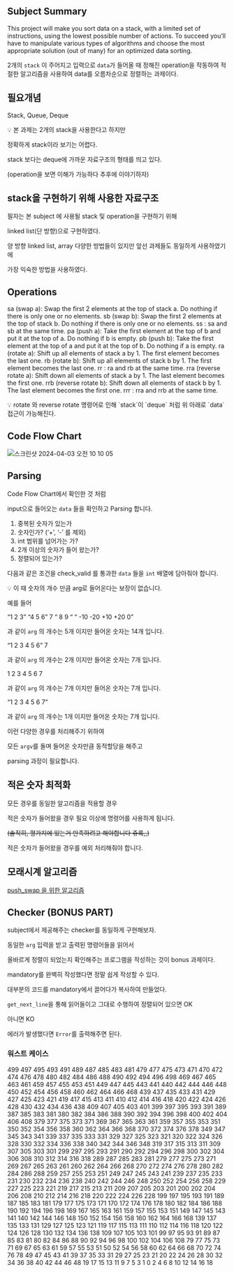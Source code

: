 ## Subject Summary

This project will make you sort data on a stack, with a limited set of instructions, using
the lowest possible number of actions. To succeed you’ll have to manipulate various
types of algorithms and choose the most appropriate solution (out of many) for an
optimized data sorting.

2개의 `stack` 이 주어지고 입력으로 `data`가  들어올 때
정해진 operation을 작동하여
적절한 알고리즘을 사용하여 data를 오름차순으로 정렬하는 과제이다.

## 필요개념
Stack, Queue, Deque 

<aside>
💡 본 과제는 2개의 stack을 사용한다고 하지만

정확하게 stack이라 보기는 어렵다.

stack 보다는 deque에 가까운 자료구조의 형태를 띄고 있다.

(operation을 보면 이해가 가능하다 추후에 이야기하자)

</aside>

## stack을 구현하기 위해 사용한 자료구조

필자는 본 subject 에 사용될 stack 및 operation을 구현하기 위해

linked list(단 방향)으로 구현하였다.

양 방향 linked list, array 다양한 방법들이 있지만 앞선 과제들도 동일하게 사용하였기에

가장 익숙한 방법을 사용하였다.

## Operations

sa (swap a): Swap the first 2 elements at the top of stack a.
Do nothing if there is only one or no elements.
sb (swap b): Swap the first 2 elements at the top of stack b.
Do nothing if there is only one or no elements.
ss : sa and sb at the same time.
pa (push a): Take the first element at the top of b and put it at the top of a.
Do nothing if b is empty.
pb (push b): Take the first element at the top of a and put it at the top of b.
Do nothing if a is empty.
ra (rotate a): Shift up all elements of stack a by 1.
The first element becomes the last one.
rb (rotate b): Shift up all elements of stack b by 1.
The first element becomes the last one.
rr : ra and rb at the same time.
rra (reverse rotate a): Shift down all elements of stack a by 1.
The last element becomes the first one.
rrb (reverse rotate b): Shift down all elements of stack b by 1.
The last element becomes the first one.
rrr : rra and rrb at the same time.

<aside>
💡 rotate 와 reverse rotate 명령어로 인해 `stack`이 `deque` 처럼
위 아래로 `data` 접근이 가능해진다.
</aside>

## Code Flow Chart

![스크린샷 2024-04-03 오전 10 10 05](https://github.com/AriSongYe/push_swap/assets/82326075/2c8dc095-9d6a-40d6-b2ce-841bb4d48672)


## Parsing

Code Flow Chart에서 확인한 것 처럼 

input으로 들어오는 `data` 들을 확인하고 Parsing 합니다.

1. 중복된 숫자가 있는가
2. 숫자인가? (‘+’, ‘-’ 를 제외)
3. int 범위를 넘어가는 가?
4. 2개 이상의 숫자가 들어 왔는가?
5. 정렬되어 있는가?

다음과 같은 조건을 check_valid 를 통과한 `data` 들을 `int` 배열에 담아줘야 합니다.

<aside>
💡 이 때 숫자의 개수 만큼 arg로 들어온다는 보장이 없습니다.

</aside>

예를 들어

“1 2 3” “4 5 6” 7 “ 8 9 “ “ -10 -20 +10 +20 0”

과 같이 `arg` 의 개수는 5개 이지만 들어온 숫자는 14개 입니다.

“1 2 3 4 5 6” 7

과 같이 `arg` 의 개수는 2개 이지만 들어온 숫자는 7개 입니다.

1 2 3 4 5 6 7

과 같이 `arg` 의 개수는 7개 이지만 들어온 숫자는 7개 입니다.

“1 2 3 4 5 6 7”

과 같이 `arg` 의 개수는 1개 이지만 들어온 숫자는 7개 입니다.

이런 다양한 경우를 처리해주기 위하여

모든 `argv`를 돌며 들어온 숫자만큼 동적할당을 해주고

parsing 과정이 필요합니다.

## 적은 숫자 최적화

모든 경우를 동일한 알고리즘을 적용할 경우

적은 숫자가 들어왔을 경우 필요 이상에 명령어를 사용하게 됩니다.

~~(솔직히, 평가지에 있는거 만족하려고 해야합니다 쥬륵,,)~~

적은 숫자가 들어왔을 경우를 예외 처리해줘야 합니다.

## 모래시계 알고리즘

[push_swap 을 위한 알고리즘](https://www.notion.so/push_swap-b0df9069613840519465222af89794a1?pvs=21) 

## Checker (BONUS PART)

subject에서 제공해주는 checker를 동일하게 구현해보자.

동일한 `arg`  입력을 받고 출력된 명령어들을 읽어서

올바르게 정렬이 되었는지 확인해주는 프로그램을 작성하는 것이 bonus 과제이다.

mandatory를 완벽히 작성했다면 정말 쉽게 작성할 수 있다.

대부분의 코드를 mandatory에서 끌어다가 복사하여 만들었다.

`get_next_line`을 통해 읽어들이고 그대로 수행하여 정렬되어 있으면 OK

아니면 KO

에러가 발생했다면 `Error`를 출력해주면 된다.

### 워스트 케이스

499 497 495 493 491 489 487 485 483 481 479 477 475 473 471 470 472 474 476 478 480 482 484 486 488 490 492 494 496 498 469 467 465 463 461 459 457 455 453 451 449 447 445 443 441 440 442 444 446 448 450 452 454 456 458 460 462 464 466 468 439 437 435 433 431 429 427 425 423 421 419 417 415 413 411 410 412 414 416 418 420 422 424 426 428 430 432 434 436 438 409 407 405 403 401 399 397 395 393 391 389 387 385 383 381 380 382 384 386 388 390 392 394 396 398 400 402 404 406 408 379 377 375 373 371 369 367 365 363 361 359 357 355 353 351 350 352 354 356 358 360 362 364 366 368 370 372 374 376 378 349 347 345 343 341 339 337 335 333 331 329 327 325 323 321 320 322 324 326 328 330 332 334 336 338 340 342 344 346 348 319 317 315 313 311 309 307 305 303 301 299 297 295 293 291 290 292 294 296 298 300 302 304 306 308 310 312 314 316 318 289 287 285 283 281 279 277 275 273 271 269 267 265 263 261 260 262 264 266 268 270 272 274 276 278 280 282 284 286 288 259 257 255 253 251 249 247 245 243 241 239 237 235 233 231 230 232 234 236 238 240 242 244 246 248 250 252 254 256 258 229 227 225 223 221 219 217 215 213 211 209 207 205 203 201 200 202 204 206 208 210 212 214 216 218 220 222 224 226 228 199 197 195 193 191 189 187 185 183 181 179 177 175 173 171 170 172 174 176 178 180 182 184 186 188 190 192 194 196 198 169 167 165 163 161 159 157 155 153 151 149 147 145 143 141 140 142 144 146 148 150 152 154 156 158 160 162 164 166 168 139 137 135 133 131 129 127 125 123 121 119 117 115 113 111 110 112 114 116 118 120 122 124 126 128 130 132 134 136 138 109 107 105 103 101 99 97 95 93 91 89 87 85 83 81 80 82 84 86 88 90 92 94 96 98 100 102 104 106 108 79 77 75 73 71 69 67 65 63 61 59 57 55 53 51 50 52 54 56 58 60 62 64 66 68 70 72 74 76 78 49 47 45 43 41 39 37 35 33 31 29 27 25 23 21 20 22 24 26 28 30 32 34 36 38 40 42 44 46 48 19 17 15 13 11 9 7 5 3 1 0 2 4 6 8 10 12 14 16 18
